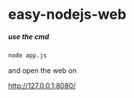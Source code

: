 # easy-nodejs-web


##### use the cmd
```cmd
node app.js
```

and open the web on

http://127.0.0.1:8080/